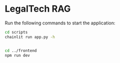 # LegalTech RAG

Run the following commands to start the application:

```bash
cd scripts
chainlit run app.py -h


cd ../frontend
npm run dev
```
